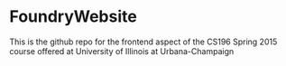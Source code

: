 # FoundryWebsite
This is the github repo for the frontend aspect of the CS196 Spring 2015 course offered at University of Illinois at Urbana-Champaign
